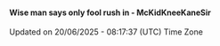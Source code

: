 #### Wise man says only fool rush in - McKidKneeKaneSir
Updated on 20/06/2025 - 08:17:37 (UTC) Time Zone
